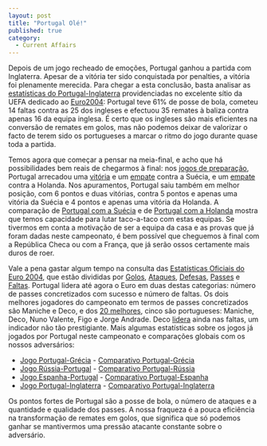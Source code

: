 ```yaml
---
layout: post
title: "Portugal Olé!"
published: true
category:
  - Current Affairs
---
```

<p>Depois de um jogo recheado de emoções, Portugal ganhou a partida com Inglaterra. Apesar de a vitória ter sido conquistada por penalties, a vitória foi plenamente merecida. Para chegar a esta conclusão, basta analisar as <a href="http://pt.euro2004.com/tournament/matches/Round=1582/Match=1059188/Report=TS.html">estatísticas do Portugal-Inglaterra</a> providenciadas no excelente sítio da UEFA dedicado ao <a href="http://pt.euro2004.com/">Euro2004</a>: Portugal teve 61% de posse de bola, cometeu 14 faltas contra as 25 dos ingleses e efectuou 35 remates à baliza contra apenas 16 da equipa inglesa. É certo que os ingleses são mais eficientes na conversão de remates em golos, mas não podemos deixar de valorizar o facto de terem sido os portugueses a marcar o ritmo do jogo durante quase toda a partida.</p>
<p>Temos agora que começar a pensar na meia-final, e acho que há possibilidades bem reais de chegarmos à final: nos <a href="http://pt.euro2004.com/tournament/teams/team=110/News/Kind=128/index.html">jogos de preparação</a>, Portugal arrecadou uma <a href="http://pt.euro2004.com/news/Kind=1/newsId=38729.html">vitória</a> e um <a href="http://pt.euro2004.com/News/Kind=1/newsId=173468.html">empate</a> contra a Suécia, e um <a href="http://pt.euro2004.com/news/Kind=1/newsId=67172.html">empate</a> contra a Holanda. Nos apuramentos, Portugal saiu também em melhor posição, com 6 pontos e duas vitórias, contra 5 pontos e apenas uma vitória da Suécia e 4 pontos e apenas uma vitória da Holanda. A comparação de <a href="http://pt.euro2004.com/tournament/statistics/ClubsComparison.htmx?Club1=110&Club2=127&btnAction=Compare">Portugal com a Suécia</a> e de <a href="http://pt.euro2004.com/tournament/statistics/ClubsComparison.htmx?Club1=110&Club2=95&btnAction=Compare">Portugal com a Holanda</a> mostra que temos capacidade para lutar taco-a-taco com estas equipas. Se tivermos em conta a motivação de ser a equipa da casa e as provas que já foram dadas neste campeonato, é bem possível que cheguemos à final com a República Checa ou com a França, que já serão ossos certamente mais duros de roer.</p>
<p>Vale a pena gastar algum tempo na consulta das <a href="http://pt.euro2004.com/tournament/statistics/index.html">Estatísticas Oficiais do Euro 2004</a>, que estão divididas por <a href="http://pt.euro2004.com/tournament/statistics/TeamStats/Category=GOAL/index.html">Golos</a>, <a href="http://pt.euro2004.com/tournament/statistics/TeamStats/Category=ATT/index.html">Ataques</a>, <a href="http://pt.euro2004.com/tournament/statistics/TeamStats/Category=DEFEN/index.html">Defesas</a>, <a href="http://pt.euro2004.com/tournament/statistics/TeamStats/Category=PASS/index.html">Passes</a> e <a href="http://pt.euro2004.com/tournament/statistics/TeamStats/Category=DISC/index.html">Faltas</a>. Portugal lidera até agora o Euro em duas destas categorias: número de passes concretizados com sucesso e número de faltas. Os dois melhores jogadores do campeonato em termos de passes concretizados são Maniche e Deco, e dos <a href="http://pt.euro2004.com/tournament/statistics/PlayerStats/Category=PASS/Section=20.html">20 melhores</a>, cinco são portugueses: Maniche, Deco, Nuno Valente, Figo e Jorge Andrade. Deco <a href="http://pt.euro2004.com/tournament/statistics/PlayerStats/Category=DISC/Section=72.html">lidera</a> ainda nas faltas, um indicador não tão prestigiante. Mais algumas estatísticas sobre os jogos já jogados por Portugal neste campeonato e comparações globais com os nossos adversários:</p>
<ul>
<li>
<a href="http://pt.euro2004.com/tournament/matches/Round=1581/Match=1059164/Report=TS.html">Jogo Portugal-Grécia</a> - <a href="http://pt.euro2004.com/tournament/statistics/ClubsComparison.htmx?Club1=110&Club2=49&btnAction=Compare">Comparativo Portugal-Grécia</a>
</li>
<li>
<a href="http://pt.euro2004.com/tournament/matches/Round=1581/Match=1059173/Report=TS.html">Jogo Rússia-Portugal</a> - <a href="http://pt.euro2004.com/tournament/statistics/ClubsComparison.htmx?Club1=110&Club2=57451&btnAction=Compare">Comparativo Portugal-Rússia</a>
</li>
<li>
<a href="http://pt.euro2004.com/tournament/matches/Round=1581/Match=1059180/Report=TS.html">Jogo Espanha-Portugal</a> - <a href="http://pt.euro2004.com/tournament/statistics/ClubsComparison.htmx?Club1=110&Club2=122&btnAction=Compare">Comparativo Portugal-Espanha</a>
</li>
<li>
<a href="http://pt.euro2004.com/tournament/matches/Round=1582/Match=1059188/Report=TS.html">Jogo Portugal-Inglaterra</a> - <a href="http://pt.euro2004.com/tournament/statistics/ClubsComparison.htmx?Club1=110&Club2=39&btnAction=Compare">Comparativo Portugal-Inglaterra</a>
</li>
</ul>
<p>Os pontos fortes de Portugal são a posse de bola, o número de ataques e a quantidade e qualidade dos passes. A nossa fraqueza é a pouca eficiência na transformação de remates em golos, que significa que só podemos ganhar se mantivermos uma pressão atacante constante sobre o adversário.</p>

